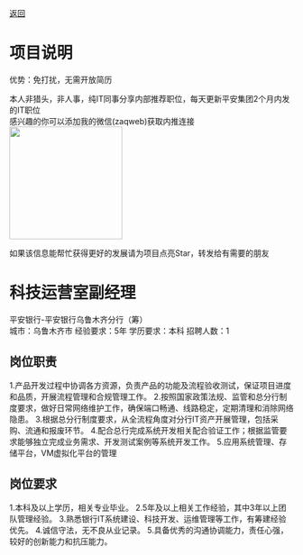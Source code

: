 [返回](../)

# 项目说明

优势：免打扰，无需开放简历

本人非猎头，非人事，纯IT同事分享内部推荐职位，每天更新平安集团2个月内发的IT职位  
感兴趣的你可以添加我的微信(zaqweb)获取内推连接  
<img src="https://github.com/zaqweb/PA-IT-JOBS/blob/master/WechatICode.jpeg"  height="200" width="200">

如果该信息能帮忙获得更好的发展请为项目点亮Star，转发给有需要的朋友

# 科技运营室副经理
平安银行-平安银行乌鲁木齐分行（筹）  
城市：乌鲁木齐市 经验要求：5年 学历要求：本科  招聘人数：1

## 岗位职责
1.产品开发过程中协调各方资源，负责产品的功能及流程验收测试，保证项目进度和品质，开展流程管理和合规管理工作。
2.按照国家政策法规、监管和总分行制度要求，做好日常网络维护工作，确保端口畅通、线路稳定，定期清理和消除网络隐患。
3.根据总分行制度要求，从全流程角度对分行IT资产开展管理，包括采购、流通和报废环节。
4.配合总行完成系统开发相关配合验证工作；根据监管要求能够独立完成业务需求、开发测试案例等系统开发工作。
5.应用系统管理、存储平台，VM虚拟化平台的管理

## 岗位要求
1.本科及以上学历，相关专业毕业。
2.5年及以上相关工作经验，其中3年以上团队管理经验。
3.熟悉银行IT系统建设、科技开发、运维管理等工作，有筹建经验优先。
4.诚信守法，无不良从业记录。
5.具备优秀的沟通协调能力，责任心强，较好的创新能力和抗压能力。




